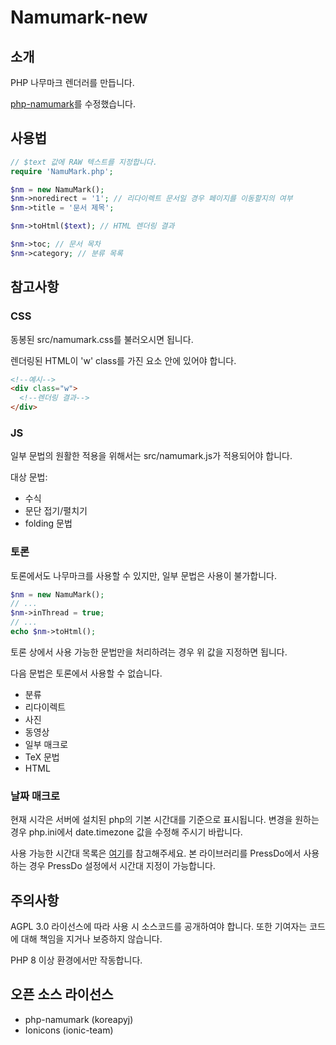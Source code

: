 # Namumark-new

## 소개
PHP 나무마크 렌더러를 만듭니다.

[php-namumark](http://github.com/koreapyj/php-namumark)를 수정했습니다.

## 사용법
```php
// $text 값에 RAW 텍스트를 지정합니다.
require 'NamuMark.php';

$nm = new NamuMark();
$nm->noredirect = '1'; // 리다이렉트 문서일 경우 페이지를 이동할지의 여부
$nm->title = '문서 제목';

$nm->toHtml($text); // HTML 렌더링 결과

$nm->toc; // 문서 목차
$nm->category; // 분류 목록
```

## 참고사항
### CSS
동봉된 src/namumark.css를 불러오시면 됩니다.

렌더링된 HTML이 'w' class를 가진 요소 안에 있어야 합니다. 
```html
<!--예시-->
<div class="w">
  <!--렌더링 결과-->
</div>
```

### JS
일부 문법의 원활한 적용을 위해서는 src/namumark.js가 적용되어야 합니다.

대상 문법:
- 수식
- 문단 접기/펼치기
- folding 문법

### 토론
토론에서도 나무마크를 사용할 수 있지만, 일부 문법은 사용이 불가합니다.
```php
$nm = new NamuMark();
// ...
$nm->inThread = true;
// ...
echo $nm->toHtml();
```
토론 상에서 사용 가능한 문법만을 처리하려는 경우 위 값을 지정하면 됩니다.

다음 문법은 토론에서 사용할 수 없습니다.
- 분류
- 리다이렉트
- 사진
- 동영상
- 일부 매크로
- TeX 문법
- HTML

### 날짜 매크로
현재 시각은 서버에 설치된 php의 기본 시간대를 기준으로 표시됩니다. 변경을 원하는 경우 php.ini에서 date.timezone 값을 수정해 주시기 바랍니다.

사용 가능한 시간대 목록은 [여기](https://www.php.net/manual/en/timezones.php)를 참고해주세요. 본 라이브러리를 PressDo에서 사용하는 경우 PressDo 설정에서 시간대 지정이 가능합니다.

## 주의사항
AGPL 3.0 라이선스에 따라 사용 시 소스코드를 공개하여야 합니다. 또한 기여자는 코드에 대해 책임을 지거나 보증하지 않습니다.

PHP 8 이상 환경에서만 작동합니다.

## 오픈 소스 라이선스
- php-namumark (koreapyj)
- Ionicons (ionic-team)
